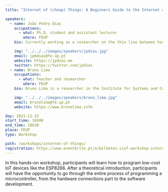 ```yaml
---
title: "Internet of (cheap) Things: A Beginners Guide to the Internet and ESP8266"

speakers:
  - name: João Pedro Dias
    occupations:
      - what: Ph.D. student and assistant lecturer
        where: FEUP
    bio: Currently working as a researcher on the thin line between hardware and software, João Pedro Dias has a BSc+MSc in Informatics and Computing Engineering by the Faculty of Engineering, University of Porto (FEUP). He is a Ph.D. student of the Doctoral Program in Informatics Engineering by the same university since 2017 (holding a FCT grant). He is an Invited Assistant Lecturer at FEUP since 2017, lecturing various courses ranging from Software Engineering to Operating Systems. He works in the area of Software Engineering, with a special interest in Design Patterns, Internet-of-Things, Security and Privacy. In his leisure time, he can be found participating in Capture The Flag competitions, messing around with Software-defined Radio, doing web development, learning how to reverse engineer hardware and photographing while wandering in nature.

    img: "../../../images/speakers/jpdias.jpg"
    email: jpmdias@fe.up.pt
    website: https://jpdias.me
    twitter: https://twitter.com/jpd1as
  - name: Bruno Lima
    occupations:
      - what: Teacher and researcher
        where: FEUP
    bio: Bruno Lima is a researcher in the Institute for Systems and Computer Engineering, Technology and Science (INESC TEC) since 2013, as well as an Invited Teacher in the Department of Informatics Engineering (DEI) since 2015. He received the M.Sc. in Informatics and Computing Engineering degree from the Faculty of Engineering, University of Porto (FEUP) in 2014 and a Ph.D. degree in Informatics Engineering (ProDEI) in the same institution in 2021. His research interests focus on software engineering, certification, and software testing, particularly in the scope of e-health and ambient assisted living systems. He is currently involved and has participated in several national research projects funded by FCT (Portuguese Science Foundation)

    img: "../../../images/speakers/bruno_lima.jpg"
    email: brunolima@fe.up.pt
    website: https://www.brunolima.info

day: 2021-11-15
start_time: 16h00
end_time: 18h30
place: FEUP
type: Workshop

path: /workshops/internet-of-things/
registration: https://www.eventbrite.pt/e/bilhetes-sinf-workshop-internet-of-cheap-things-208196991807
---
```


In this hands-on workshop, participants will learn how to program low-cost IoT devices like the ESP8266.
After a theoretical introduction, participants will have the opportunity to go through the entire process of programming a microcontroller, from the hardware connections part to the software development.
